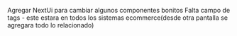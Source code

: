 Agregar NextUi para cambiar algunos componentes bonitos
Falta campo de tags -  este estara en todos los sistemas 
ecommerce(desde otra pantalla se agregara todo lo relacionado)